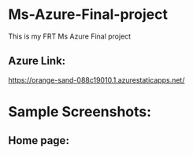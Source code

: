 # Ms-Azure-Final-project
This is my FRT Ms Azure Final project 
## Azure Link:
https://orange-sand-088c19010.1.azurestaticapps.net/
# Sample Screenshots:
## Home page:

